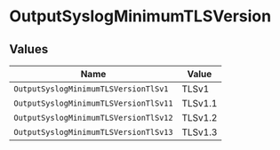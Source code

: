 # OutputSyslogMinimumTLSVersion


## Values

| Name                                  | Value                                 |
| ------------------------------------- | ------------------------------------- |
| `OutputSyslogMinimumTLSVersionTlSv1`  | TLSv1                                 |
| `OutputSyslogMinimumTLSVersionTlSv11` | TLSv1.1                               |
| `OutputSyslogMinimumTLSVersionTlSv12` | TLSv1.2                               |
| `OutputSyslogMinimumTLSVersionTlSv13` | TLSv1.3                               |